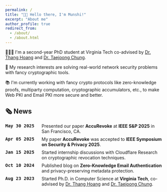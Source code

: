 ```yaml
---
permalink: /
title: "👋🏼 Hello there, I'm Munshi!"
excerpt: "About me"
author_profile: true
redirect_from: 
  - /about/
  - /about.html
---
```




<!-- ![Illustration of combining vision and language modalities](/images/image_to_text_vis.png){: .align-right width="300px"} -->
👨🏻‍💻 I'm a second-year PhD student at Virginia Tech co-advised by [Dr. Thang Hoang](https://thanghoang.github.io) and [Dr. Taejoong Chung](https://taejoong.github.io).

🔬 My research interests are solving real-world network security problems with fancy cryptographic tools.

📚 I'm currently working with fancy crypto protocols like zero-knowledge proofs, multiparty computation, cryptographic accumulators, etc., to make Web PKI and Email PKI more secure and better.




## 🗞️ News

<style>
.update-block {
  display: flex;
  gap: 1rem;
  margin-bottom: 0.5rem;
}
.update-date {
  min-width: 100px;
  font-family: monospace;
  font-weight: bold;
}
</style>

<div class="update-block">
  <div class="update-date">May 30 2025</div>
  <div>Presented our paper <strong>AccuRevoke</strong> at <strong>IEEE S&P 2025</strong> in San Francisco, CA.</div>
</div>

<div class="update-block">
  <div class="update-date">Apr 05 2025</div>
  <div>My paper <strong>AccuRevoke</strong> was accepted to <strong>IEEE Symposium on Security & Privacy 2025</strong>.</div>
</div>

<div class="update-block">
  <div class="update-date">Jan 15 2025</div>
  <div>Started internship discussions with Cloudflare Research on cryptographic revocation techniques.</div>
</div>

<div class="update-block">
  <div class="update-date">Oct 10 2024</div>
  <div>Published blog on <strong>Zero-Knowledge Email Authentication</strong> and privacy-preserving metadata protection.</div>
</div>

<div class="update-block">
  <div class="update-date">Aug 23 2023</div>
  <div>Started Ph.D. in Computer Science at <strong>Virginia Tech</strong>, co-advised by <a href="https://thanghoang.github.io" target="_blank">Dr. Thang Hoang</a> and <a href="https://taejoong.github.io" target="_blank">Dr. Taejoong Chung</a>.</div>
</div>







